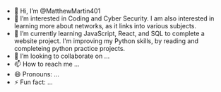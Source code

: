 - 👋 Hi, I’m @MatthewMartin401
- 👀 I’m interested in Coding and Cyber Security. I am also interested in learning more about networks, as it links into various subjects.
- 🌱 I’m currently learning JavaScript, React, and SQL to complete a website project. I'm improving my Python skills, by reading and completeing python practice projects.
- 💞️ I’m looking to collaborate on ...
- 📫 How to reach me ...
- 😄 Pronouns: ...
- ⚡ Fun fact: ...

<!---
MatthewMartin401/MatthewMartin401 is a ✨ special ✨ repository because its `README.md` (this file) appears on your GitHub profile.
You can click the Preview link to take a look at your changes.
--->
